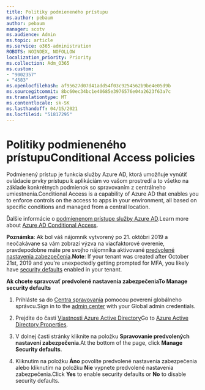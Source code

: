 ```yaml
---
title: Politiky podmieneného prístupu
ms.author: pebaum
author: pebaum
manager: scotv
ms.audience: Admin
ms.topic: article
ms.service: o365-administration
ROBOTS: NOINDEX, NOFOLLOW
localization_priority: Priority
ms.collection: Adm_O365
ms.custom:
- "9002357"
- "4583"
ms.openlocfilehash: af95627d07d41add54f03c9254562b9be4e05d9b
ms.sourcegitcommit: 8bc60ec34bc1e40685e3976576e04a2623f63a7c
ms.translationtype: MT
ms.contentlocale: sk-SK
ms.lasthandoff: 04/15/2021
ms.locfileid: "51817295"
---
```

# <a name="conditional-access-policies"></a><span data-ttu-id="51a22-102">Politiky podmieneného prístupu</span><span class="sxs-lookup"><span data-stu-id="51a22-102">Conditional Access policies</span></span>

<span data-ttu-id="51a22-103">Podmienený prístup je funkcia služby Azure AD, ktorá umožňuje vynútiť ovládacie prvky prístupu k aplikáciám vo vašom prostredí a to všetko na základe konkrétnych podmienok so spravovaním z centrálneho umiestnenia.</span><span class="sxs-lookup"><span data-stu-id="51a22-103">Conditional Access is a capability of Azure AD that enables you to enforce controls on the access to apps in your environment, all based on specific conditions and managed from a central location.</span></span>

<span data-ttu-id="51a22-104">Ďalšie informácie o [podmienenom prístupe služby Azure AD](https://docs.microsoft.com/azure/active-directory/conditional-access/).</span><span class="sxs-lookup"><span data-stu-id="51a22-104">Learn more about [Azure AD Conditional Access](https://docs.microsoft.com/azure/active-directory/conditional-access/).</span></span>  

<span data-ttu-id="51a22-105">**Poznámka**: Ak bol váš nájomník vytvorený po 21. októbri 2019 a neočakávane sa vám zobrazí výzva na viacfaktorové overenie, pravdepodobne máte pre svojho nájomníka aktivované [predvolené nastavenia zabezpečenia](https://aka.ms/securitydefaults).</span><span class="sxs-lookup"><span data-stu-id="51a22-105">**Note**: If your tenant was created after October 21st, 2019 and you're unexpectedly getting prompted for MFA, you likely have [security defaults](https://aka.ms/securitydefaults) enabled in your tenant.</span></span>

<span data-ttu-id="51a22-106">**Ak chcete spravovať predvolené nastavenia zabezpečenia**</span><span class="sxs-lookup"><span data-stu-id="51a22-106">**To Manage security defaults**</span></span>

1. <span data-ttu-id="51a22-107">Prihláste sa do [Centra spravovania](https://go.microsoft.com/fwlink/p/?linkid=834822) pomocou poverení globálneho správcu.</span><span class="sxs-lookup"><span data-stu-id="51a22-107">Sign in to the [admin center](https://go.microsoft.com/fwlink/p/?linkid=834822) with your Global admin credentials.</span></span>

2. <span data-ttu-id="51a22-108">Prejdite do časti [Vlastnosti Azure Active Directory](https://portal.azure.com/#blade/Microsoft_AAD_IAM/ActiveDirectoryMenuBlade/Properties)</span><span class="sxs-lookup"><span data-stu-id="51a22-108">Go to [Azure Active Directory Properties](https://portal.azure.com/#blade/Microsoft_AAD_IAM/ActiveDirectoryMenuBlade/Properties).</span></span>

3. <span data-ttu-id="51a22-109">V dolnej časti stránky kliknite na položku **Spravovanie predvolených nastavení zabezpečenia**.</span><span class="sxs-lookup"><span data-stu-id="51a22-109">At the bottom of the page, click **Manage Security defaults**.</span></span>

4. <span data-ttu-id="51a22-110">Kliknutím na položku **Áno** povolíte predvolené nastavenia zabezpečenia alebo kliknutím na položku **Nie** vypnete predvolené nastavenia zabezpečenia.</span><span class="sxs-lookup"><span data-stu-id="51a22-110">Click **Yes** to enable security defaults or **No** to disable security defaults.</span></span>
